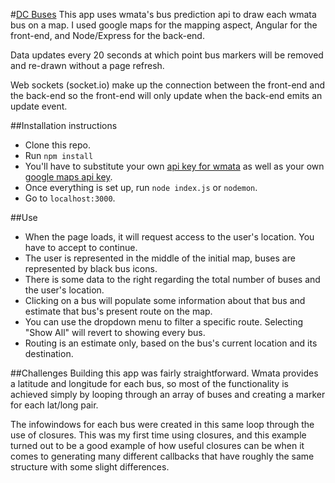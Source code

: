 #[DC Buses](https://dc-bus.herokuapp.com/)
This app uses wmata's bus prediction api to draw each wmata bus on a map.  I used google maps for the mapping aspect, Angular for the front-end, and Node/Express for the back-end.

Data updates every 20 seconds at which point bus markers will be removed and re-drawn without a page refresh.

Web sockets (socket.io) make up the connection between the front-end and the back-end so the front-end will only update when the back-end emits an update event.

##Installation instructions
*  Clone this repo.
*  Run `npm install`
*  You'll have to substitute your own [api key for wmata](https://developer.wmata.com/) as well as your own [google maps api key](https://developers.google.com/maps/signup?hl=en).
*  Once everything is set up, run `node index.js` or `nodemon`.
*  Go to `localhost:3000`.

##Use
*  When the page loads, it will request access to the user's location.  You have to accept to continue.
*  The user is represented in the middle of the initial map, buses are represented by black bus icons.
*  There is some data to the right regarding the total number of buses and the user's location.
*  Clicking on a bus will populate some information about that bus and estimate that bus's present route on the map.
*  You can use the dropdown menu to filter a specific route.  Selecting "Show All" will revert to showing every bus. 
*  Routing is an estimate only, based on the bus's current location and its destination.

##Challenges
Building this app was fairly straightforward.  Wmata provides a latitude and longitude for each bus, so most of the functionality is achieved simply by looping through an array of buses and creating a marker for each lat/long pair.

The infowindows for each bus were created in this same loop through the use of closures.  This was my first time using closures, and this example turned out to be a good example of how useful closures can be when it comes to generating many different callbacks that have roughly the same structure with some slight differences.
